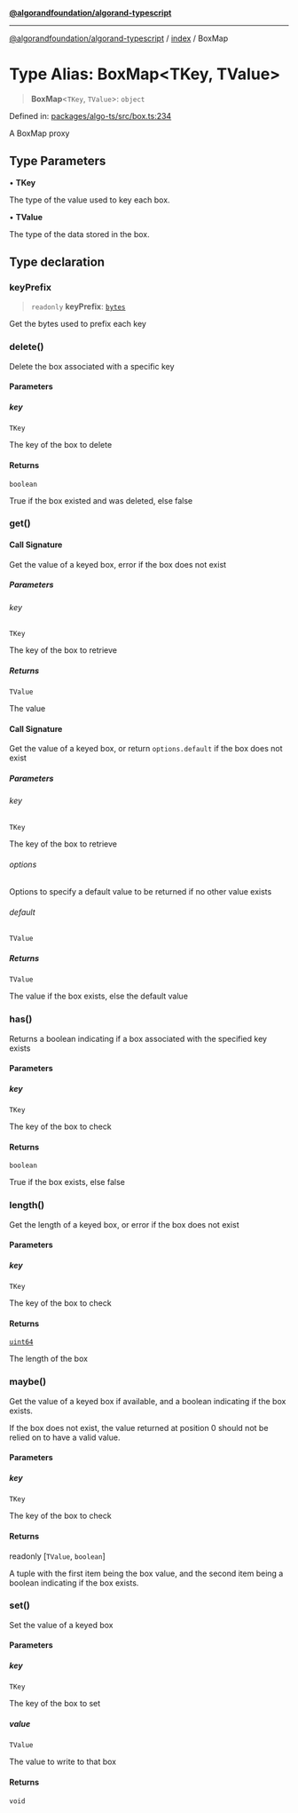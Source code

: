 [**@algorandfoundation/algorand-typescript**](../../README.md)

***

[@algorandfoundation/algorand-typescript](../../README.md) / [index](../README.md) / BoxMap

# Type Alias: BoxMap\<TKey, TValue\>

> **BoxMap**\<`TKey`, `TValue`\>: `object`

Defined in: [packages/algo-ts/src/box.ts:234](https://github.com/algorandfoundation/puya-ts/blob/main/packages/algo-ts/src/box.ts#L234)

A BoxMap proxy

## Type Parameters

• **TKey**

The type of the value used to key each box.

• **TValue**

The type of the data stored in the box.

## Type declaration

### keyPrefix

> `readonly` **keyPrefix**: [`bytes`](bytes.md)

Get the bytes used to prefix each key

### delete()

Delete the box associated with a specific key

#### Parameters

##### key

`TKey`

The key of the box to delete

#### Returns

`boolean`

True if the box existed and was deleted, else false

### get()

#### Call Signature

Get the value of a keyed box, error if the box does not exist

##### Parameters

###### key

`TKey`

The key of the box to retrieve

##### Returns

`TValue`

The value

#### Call Signature

Get the value of a keyed box, or return `options.default` if the box does not exist

##### Parameters

###### key

`TKey`

The key of the box to retrieve

###### options

Options to specify a default value to be returned if no other value exists

###### default

`TValue`

##### Returns

`TValue`

The value if the box exists, else the default value

### has()

Returns a boolean indicating if a box associated with the specified key exists

#### Parameters

##### key

`TKey`

The key of the box to check

#### Returns

`boolean`

True if the box exists, else false

### length()

Get the length of a keyed box, or error if the box does not exist

#### Parameters

##### key

`TKey`

The key of the box to check

#### Returns

[`uint64`](uint64.md)

The length of the box

### maybe()

Get the value of a keyed box if available, and a boolean indicating if the box exists.

If the box does not exist, the value returned at position 0 should not be relied on to have a valid value.

#### Parameters

##### key

`TKey`

The key of the box to check

#### Returns

readonly \[`TValue`, `boolean`\]

A tuple with the first item being the box value, and the second item being a boolean indicating if the box exists.

### set()

Set the value of a keyed box

#### Parameters

##### key

`TKey`

The key of the box to set

##### value

`TValue`

The value to write to that box

#### Returns

`void`
